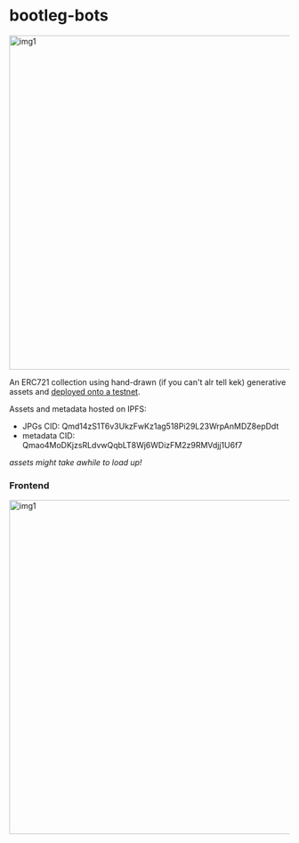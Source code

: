 # bootleg-bots

<p>
    <img width="600" alt="img1" src="https://user-images.githubusercontent.com/56946413/177024906-a3eb67a5-0db3-46d9-af09-86ebadc8d18f.jpg">
</p>

An ERC721 collection using hand-drawn (if you can't alr tell kek) generative assets and [deployed onto a testnet](https://rinkeby.etherscan.io/address/0x3408E187F16425dAAce6Cef99560d61169C9514D).

Assets and metadata hosted on IPFS:
- JPGs CID: Qmd14zS1T6v3UkzFwKz1ag518Pi29L23WrpAnMDZ8epDdt
- metadata CID: Qmao4MoDKjzsRLdvwQqbLT8Wj6WDizFM2z9RMVdjj1U6f7

*assets might take awhile to load up!*

### Frontend
<p>
    <img width="600" alt="img1" src="https://user-images.githubusercontent.com/56946413/179383985-9effbbb9-7699-4bbb-bdbc-88514f71e3ce.png">
</p>

